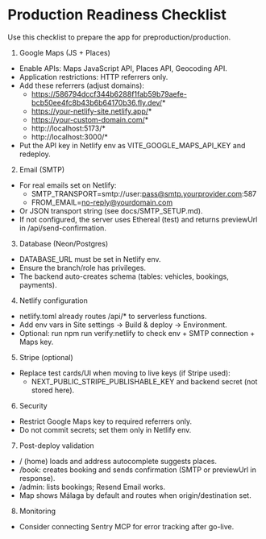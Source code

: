 # Production Readiness Checklist

Use this checklist to prepare the app for preproduction/production.

1. Google Maps (JS + Places)

- Enable APIs: Maps JavaScript API, Places API, Geocoding API.
- Application restrictions: HTTP referrers only.
- Add these referrers (adjust domains):
  - https://586794dccf344b6288f1fab59b79aefe-bcb50ee4fc8b43b6b64170b36.fly.dev/*
  - https://your-netlify-site.netlify.app/*
  - https://your-custom-domain.com/*
  - http://localhost:5173/\*
  - http://localhost:3000/\*
- Put the API key in Netlify env as VITE_GOOGLE_MAPS_API_KEY and redeploy.

2. Email (SMTP)

- For real emails set on Netlify:
  - SMTP_TRANSPORT=smtp://user:pass@smtp.yourprovider.com:587
  - FROM_EMAIL=no-reply@yourdomain.com
- Or JSON transport string (see docs/SMTP_SETUP.md).
- If not configured, the server uses Ethereal (test) and returns previewUrl in /api/send-confirmation.

3. Database (Neon/Postgres)

- DATABASE_URL must be set in Netlify env.
- Ensure the branch/role has privileges.
- The backend auto-creates schema (tables: vehicles, bookings, payments).

4. Netlify configuration

- netlify.toml already routes /api/\* to serverless functions.
- Add env vars in Site settings → Build & deploy → Environment.
- Optional: run npm run verify:netlify to check env + SMTP connection + Maps key.

5. Stripe (optional)

- Replace test cards/UI when moving to live keys (if Stripe used):
  - NEXT_PUBLIC_STRIPE_PUBLISHABLE_KEY and backend secret (not stored here).

6. Security

- Restrict Google Maps key to required referrers only.
- Do not commit secrets; set them only in Netlify env.

7. Post-deploy validation

- / (home) loads and address autocomplete suggests places.
- /book: creates booking and sends confirmation (SMTP or previewUrl in response).
- /admin: lists bookings; Resend Email works.
- Map shows Málaga by default and routes when origin/destination set.

8. Monitoring

- Consider connecting Sentry MCP for error tracking after go-live.
